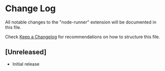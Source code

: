# Change Log

All notable changes to the "node-runner" extension will be documented in this file.

Check [Keep a Changelog](http://keepachangelog.com/) for recommendations on how to structure this file.

## [Unreleased]

- Initial release